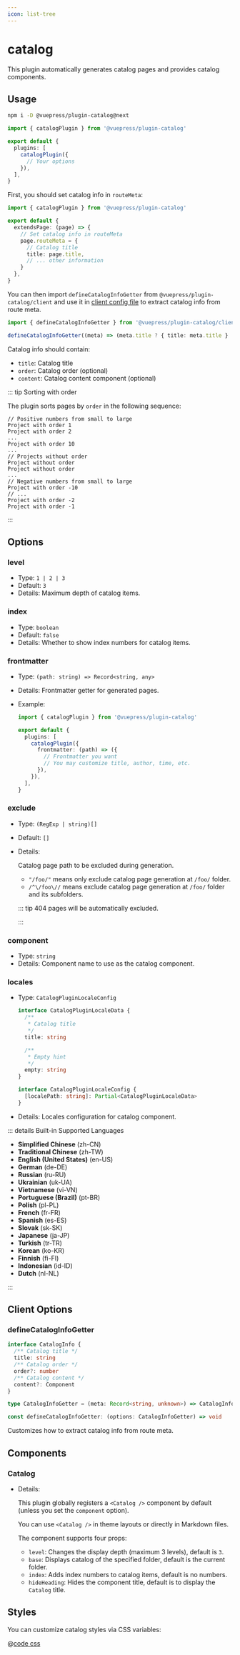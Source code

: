 ```yaml
---
icon: list-tree
---
```


# catalog

<NpmBadge package="@vuepress/plugin-catalog" />

This plugin automatically generates catalog pages and provides catalog components.

## Usage

```bash
npm i -D @vuepress/plugin-catalog@next
```

```ts title=".vuepress/config.ts"
import { catalogPlugin } from '@vuepress/plugin-catalog'

export default {
  plugins: [
    catalogPlugin({
      // Your options
    }),
  ],
}
```

First, you should set catalog info in `routeMeta`:

```ts title=".vuepress/config.ts"
import { catalogPlugin } from '@vuepress/plugin-catalog'

export default {
  extendsPage: (page) => {
    // Set catalog info in routeMeta
    page.routeMeta = {
      // Catalog title
      title: page.title,
      // ... other information
    }
  },
}
```

You can then import `defineCatalogInfoGetter` from `@vuepress/plugin-catalog/client` and use it in [client config file][client-config] to extract catalog info from route meta.

```ts title=".vuepress/client.ts"
import { defineCatalogInfoGetter } from '@vuepress/plugin-catalog/client'

defineCatalogInfoGetter((meta) => (meta.title ? { title: meta.title } : null))
```

Catalog info should contain:

- `title`: Catalog title
- `order`: Catalog order (optional)
- `content`: Catalog content component (optional)

::: tip Sorting with order

The plugin sorts pages by `order` in the following sequence:

```:no-line-numbers
// Positive numbers from small to large
Project with order 1
Project with order 2
...
Project with order 10
...
// Projects without order
Project without order
Project without order
...
// Negative numbers from small to large
Project with order -10
// ...
Project with order -2
Project with order -1
```

:::

## Options

### level <Badge text="Built-in component only" />

- Type: `1 | 2 | 3`
- Default: `3`
- Details: Maximum depth of catalog items.

### index <Badge text="Built-in component only" />

- Type: `boolean`
- Default: `false`
- Details: Whether to show index numbers for catalog items.

### frontmatter

- Type: `(path: string) => Record<string, any>`
- Details: Frontmatter getter for generated pages.
- Example:

  ```ts title=".vuepress/config.ts"
  import { catalogPlugin } from '@vuepress/plugin-catalog'

  export default {
    plugins: [
      catalogPlugin({
        frontmatter: (path) => ({
          // Frontmatter you want
          // You may customize title, author, time, etc.
        }),
      }),
    ],
  }
  ```

### exclude

- Type: `(RegExp | string)[]`
- Default: `[]`
- Details:

  Catalog page path to be excluded during generation.
  - `"/foo/"` means only exclude catalog page generation at `/foo/` folder.
  - `/^\/foo\//` means exclude catalog page generation at `/foo/` folder and its subfolders.

  ::: tip 404 pages will be automatically excluded.

  :::

### component

- Type: `string`
- Details: Component name to use as the catalog component.

### locales

- Type: `CatalogPluginLocaleConfig`

  ```ts
  interface CatalogPluginLocaleData {
    /**
     * Catalog title
     */
    title: string

    /**
     * Empty hint
     */
    empty: string
  }

  interface CatalogPluginLocaleConfig {
    [localePath: string]: Partial<CatalogPluginLocaleData>
  }
  ```

- Details: Locales configuration for catalog component.

::: details Built-in Supported Languages

- **Simplified Chinese** (zh-CN)
- **Traditional Chinese** (zh-TW)
- **English (United States)** (en-US)
- **German** (de-DE)
- **Russian** (ru-RU)
- **Ukrainian** (uk-UA)
- **Vietnamese** (vi-VN)
- **Portuguese (Brazil)** (pt-BR)
- **Polish** (pl-PL)
- **French** (fr-FR)
- **Spanish** (es-ES)
- **Slovak** (sk-SK)
- **Japanese** (ja-JP)
- **Turkish** (tr-TR)
- **Korean** (ko-KR)
- **Finnish** (fi-FI)
- **Indonesian** (id-ID)
- **Dutch** (nl-NL)

:::

## Client Options

### defineCatalogInfoGetter

```ts
interface CatalogInfo {
  /** Catalog title */
  title: string
  /** Catalog order */
  order?: number
  /** Catalog content */
  content?: Component
}

type CatalogInfoGetter = (meta: Record<string, unknown>) => CatalogInfo | null

const defineCatalogInfoGetter: (options: CatalogInfoGetter) => void
```

Customizes how to extract catalog info from route meta.

## Components

### Catalog

- Details:

  This plugin globally registers a `<Catalog />` component by default (unless you set the `component` option).

  You can use `<Catalog />` in theme layouts or directly in Markdown files.

  The component supports four props:
  - `level`: Changes the display depth (maximum 3 levels), default is `3`.
  - `base`: Displays catalog of the specified folder, default is the current folder.
  - `index`: Adds index numbers to catalog items, default is no numbers.
  - `hideHeading`: Hides the component title, default is to display the `Catalog` title.

[client-config]: https://vuejs.press/guide/configuration.html#client-config-file

## Styles

You can customize catalog styles via CSS variables:

@[code css](@vuepress/plugin-catalog/src/client/styles/vars.css)
